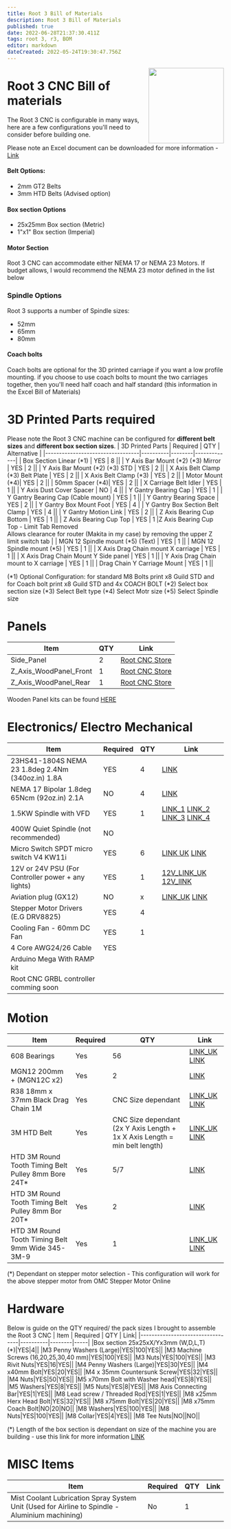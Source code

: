 ```yaml
---
title: Root 3 Bill of Materials
description: Root 3 Bill of Materials
published: true
date: 2022-06-28T21:37:30.411Z
tags: root 3, r3, BOM
editor: markdown
dateCreated: 2022-05-24T19:30:47.756Z
---
```



<img align="right" width=175 src="https://raw.githubusercontent.com/RootCNC/Root-3-CNC/master/Media/Root%203%20CNC.png" />

# Root 3 CNC Bill of materials
The Root 3 CNC is configurable in many ways, here are a few configurations you'll need to consider before building one.

Please note an Excel document can be downloaded for more information - [Link](https://github.com/RootCNC/Root-3-CNC/blob/master/BOM/R3%20BOM.xlsx)
#### Belt Options:
 - 2mm GT2 Belts
 - 3mm HTD Belts (Advised option)
#### Box section Options
 - 25x25mm Box section (Metric) 
 - 1"x1" Box section (Imperial)
#### Motor Section
Root 3 CNC can accommodate either NEMA 17 or NEMA 23 Motors. If budget allows, I would recommend the NEMA 23 motor defined in the list below
### Spindle Options
Root 3 supports a number of Spindle sizes:
 - 52mm
 - 65mm
 - 80mm
#### Coach bolts
Coach bolts are optional for the 3D printed carriage if you want a low profile mounting. if you choose to use coach bolts to mount the two carriages together, then you'll need half coach and half standard (this information in the Excel Bill of Materials)
# 3D Printed Parts required
Please note the Root 3 CNC machine can be configured for **different belt sizes** and **different box section sizes**. 
| 3D Printed Parts                 | Required | QTY    | Alternative |
|----------------------------------|----------|--------|-------------|
| Box Section Linear (\*1) | YES       | 8       ||
| Y Axis Bar Mount (\*2) (\*3) Mirror | YES       | 2      ||
| Y Axis Bar Mount (\*2) (\*3) STD | YES       | 2      ||
| X Axis Belt Clamp (\*3) Belt Plate | YES       | 2      ||
| X Axis Belt Clamp (\*3) | YES       | 2      ||
| Motor Mount (\*4)| YES      | 2      ||
| 50mm Spacer (\*4)| YES      | 2      ||
| X Carriage Belt Idler | YES      | 1      ||
| Y Axis Dust Cover Spacer | NO      | 4      ||
| Y Gantry Bearing Cap | YES      | 1      |
| Y Gantry Bearing Cap (Cable mount) | YES      | 1      ||
| Y Gantry Bearing Space | YES      | 2      ||
| Y Gantry Box Mount Foot | YES      | 4   |
| Y Gantry Box Section Belt Clamp | YES      | 4     ||
| Y Gantry Motion Link | YES      | 2      ||
| Z Axis Bearing Cup Bottom | YES      | 1    ||
| Z Axis Bearing Cup Top | YES      | 1   |Z Axis Bearing Cup Top - Limit Tab Removed<br />Allows clearance for router (Makita in my case) by removing the upper Z limit switch tab |
| MGN 12 Spindle mount (\*5) (Text) | YES      | 1      ||
| MGN 12 Spindle mount (\*5)  | YES      | 1      ||
| X Axis Drag Chain mount X carriage | YES      | 1      ||
| X Axis Drag Chain Mount Y Side panel | YES      | 1      ||
| Y Axis Drag Chain mount to  X carriage | YES      | 1      ||
| Drag Chain Y Carriage Mount | YES      | 1      ||

(\*1) Optional Configuration: for standard M8 Bolts print x8 Guild STD and for Coach bolt print x8 Guild STD and 4x COACH BOLT
(\*2) Select box section size
(\*3) Select Belt type 
(\*4) Select Motr size 
(\*5) Select Spindle size 

# Panels
| Item               | QTY    | Link|
|----------------------------------|--------|-----|
| Side_Panel|2|[Root CNC Store](https://rootcnc.com/product/root-3-side-panel/)|
| Z_Axis_WoodPanel_Front|1|[Root CNC Store](https://rootcnc.com/product/root-3-front-rear-x-carriage-z-plate/)|
| Z_Axis_WoodPanel_Rear|1|[Root CNC Store](https://rootcnc.com/product/root-3-front-rear-x-carriage-z-plate/)|

Wooden Panel kits can be found [HERE](https://rootcnc.com/product/root-3-cnc-starter-pack/) 

# Electronics/ Electro Mechanical
| Item               | Required | QTY    | Link|
|----------------------------------|----------|--------|-----|
| 23HS41-1804S NEMA 23 1.8deg 2.4Nm (340oz.in) 1.8A               | YES       | 4      | [LINK](https://www.omc-stepperonline.com/nema-23-bipolar-1-8deg-2-4nm-340oz-in-1-8a-4-95v-57x57x104mm-4-wires.html/?tracking=5efc6f6300e83)|
| NEMA 17 Bipolar 1.8deg 65Ncm (92oz.in) 2.1A |NO |4| [LINK](https://www.omc-stepperonline.com/nema-17-bipolar-1-8deg-65ncm-92oz-in-2-1a-3-36v-42x42x60mm-4-wires-it.html/?tracking=5efc6f6300e83)|
| 1.5KW Spindle with VFD|YES|1|[LINK_1](https://s.click.aliexpress.com/e/_dX0JKm3) [LINK_2](https://s.click.aliexpress.com/e/_dT4xs63) [LINK_3](https://s.click.aliexpress.com/e/_dSjt6gr) [LINK_4](https://s.click.aliexpress.com/e/_dSUhh43)
| 400W Quiet Spindle (not recommended)|NO |||
| Micro Switch SPDT micro switch V4 KW11i|YES|6|[LINK UK](https://amzn.to/31Kf1wC) [LINK](https://s.click.aliexpress.com/e/_ATnQCz)| 
| 12V or 24V PSU (For Controller power + any lights) |YES|1|[12V_LINK_UK](https://amzn.to/2HxYvIS) [12V_lINK](https://s.click.aliexpress.com/e/_AACYyd)| 
| Aviation plug (GX12) |NO|x|[LINK_UK](https://amzn.to/31LBPfl) [LINK](https://s.click.aliexpress.com/e/_AtqbWz)|
| Stepper Motor Drivers (E.G DRV8825)| YES | 4||
| Cooling Fan - 60mm DC Fan | YES | 1 ||
| 4 Core AWG24/26 Cable | YES |||
| Arduino Mega With RAMP kit ||||
| Root CNC GRBL controller comming soon ||||

# Motion
| Item               | Required | QTY    | Link|
|----------------------------------|----------|--------|-----|
|608 Bearings               | Yes       | 56      |[LINK_UK](https://amzn.to/3dWB9c6) [LINK](https://s.click.aliexpress.com/e/_ATuujF)|
|MGN12 200mm + (MGN12C x2)              | Yes       | 2      |[LINK]()|
|R38 18mm x 37mm Black Drag Chain 1M              | Yes       | CNC Size dependant      |[LINK_UK](https://amzn.to/37J6PAH)  [LINK](https://s.click.aliexpress.com/e/_9hJS33)|
|3M HTD Belt             | Yes       | CNC Size dependant (2x Y Axis Length + 1x X Axis Length = min belt length)      |[LINK_UK]()  [LINK]()|
|HTD 3M Round Tooth Timing Belt Pulley 8mm Bore 24T*| Yes       | 5/7      |[LINK]()|
|HTD 3M Round Tooth Timing Belt Pulley 8mm Bor 20T*| Yes       | 2      |[LINK]() |
|HTD 3M Round Tooth Timing Belt 9mm Wide 345-3M-9| Yes       | 1      |[LINK_UK]() [LINK]()

(\*) Dependant on stepper motor selection - This configuration will work for the above stepper motor from OMC Stepper Motor Online

# Hardware
Below is guide on the QTY required/ the pack sizes I brought to assemble the Root 3 CNC
| Item               | Required | QTY    | Link|
|----------------------------------|----------|--------|-----|
|Box section 25x25xX/Yx3mm (W,D,L,T)(\*)|YES|4||
|M3 Penny Washers (Large)|YES|100|YES||
|M3 Machine Screws (16,20,25,30,40 mm)|YES|100|YES||
|M3 Nuts|YES|100|YES||
|M3 Rivit Nuts|YES|16|YES||
|M4 Penny Washers (Large)|YES|30|YES||
|M4 x40mm Bolt|YES|20|YES||
|M4 x 35mm Countersunk Screw|YES|32|YES||
|M4 Nuts|YES|50|YES||
|M5 x70mm Bolt with Washer head|YES|8|YES||
|M5 Washers|YES|8|YES||
|M5 Nuts|YES|8|YES||
|M8 Axis Connecting Bar|YES|1|YES||
|M8 Lead screw / Threaded Rod|YES|1|YES||
|M8 x25mm Herx Head Bolt|YES|32|YES||
|M8 x75mm Bolt|YES|20|YES||
|M8 x75mm Coach Bolt|NO|20|NO||
|M8 Washers|YES|100|YES||
|M8 Nuts|YES|100|YES||
|M8 Collar|YES|4|YES||
|M8 Tee Nuts|NO||NO||

(\*) Length of the box section is dependant on size of the machine you are building - use this link for more information [LINK](https://rootcnc.com/machines/root-3/root-3-dimensions/)

# MISC Items
| Item               | Required | QTY    | Link|
|----------------------------------|----------|--------|-----|
|Mist Coolant Lubrication Spray System Unit (Used for Airline to Spindle - Aluminium machining)| No |1 | |



